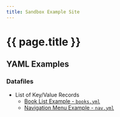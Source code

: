 ```yaml
---
title: Sandbox Example Site
---
```


# {{ page.title }}

## YAML Examples


### Datafiles

- List of Key/Value Records
    - [Book List Example - `books.yml`](yaml/books.html)
    - [Navigation Menu Example - `nav.yml`](yaml/nav.html)




